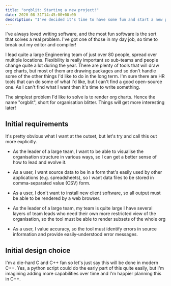 ```yaml
---
title: "orgblit: Starting a new project!"
date: 2020-08-31T14:45:00+00:00
description: "I've decided it's time to have some fun and start a new project"
---
```

I've always loved writing software, and the most fun software is the sort that solves a real problem.  I've got one
of those in my day job, so time to break out my editor and compiler!

I lead quite a large Engineering team of just over 80 people, spread over multiple locations.  Flexibility is really
important so sub-teams and people change quite a lot during the year.  There are plenty of tools that will draw org
charts, but most of them are drawing packages and so don't handle some of the other things I'd like to do in the long
term.  I'm sure there are HR tools that can do some of what I'd like, but I can't find a good open-source one.  As I
can't find what I want then it's time to write something.

The simplest problem I'd like to solve is to render org charts.  Hence the name "orgblit", short for organisation
blitter.  Things will get more interesting later!

## Initial requirements

It's pretty obvious what I want at the outset, but let's try and call this out more explicitly.

* As the leader of a large team, I want to be able to visualise the organisation structure in various ways,
  so I can get a better sense of how to lead and evolve it.

* As a user, I want source data to be in a form that's easily used by other applications (e.g. spreadsheets), so I
  want data files to be stored in comma-separated value (CSV) form.

* As a user, I don't want to install new client software, so all output must be able to be rendered by a web browser.

* As the leader of a large team, my team is quite large I have several layers of team leads who need their own more
  restricted view of the organisation, so the tool must be able to render subsets of the whole org

* As a user, I value accuracy, so the tool must identify errors in source information and provide easily-understood
  error messages.

## Initial design choice

I'm a die-hard C and C++ fan so let's just say this will be done in modern C++.  Yes, a python script could do the
early part of this quite easily, but I'm imagining adding more capabilities over time and I'm happier planning this in
C++.
